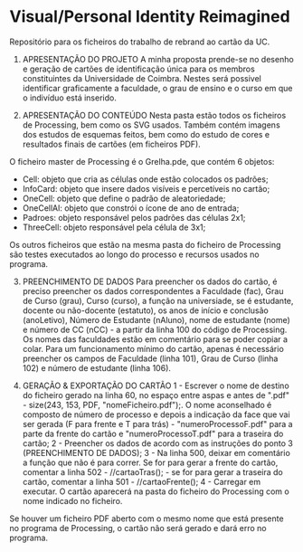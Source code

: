 # Visual/Personal Identity Reimagined
Repositório para os ficheiros do trabalho de rebrand ao cartão da UC.

1. APRESENTAÇÃO DO PROJETO
A minha proposta prende-se no desenho e geração de cartões de identificação única para os membros constituintes da Universidade de Coimbra. Nestes será
possivel identificar graficamente a faculdade, o grau de ensino e o curso em que o indivíduo está inserido.

2. APRESENTAÇÃO DO CONTEÚDO
Nesta pasta estão todos os ficheiros de Processing, bem como os SVG usados. Também contém imagens dos estudos de esquemas feitos, bem como do estudo de cores e resultados finais de cartões (em ficheiros PDF). 

O ficheiro master de Processing é o Grelha.pde, que contém 6 objetos: 
- Cell: objeto que cria as células onde estão colocados os padrões;
- InfoCard: objeto que insere dados visíveis e percetíveis no cartão;
- OneCell: objeto que define o padrão de aleatoriedade;
- OneCellAl: objeto que constrói o ícone de ano de entrada;
- Padroes: objeto responsável pelos padrões das células 2x1;
- ThreeCell: objeto responsável pela célula de 3x1;

Os outros ficheiros que estão na mesma pasta do ficheiro de Processing são testes executados ao longo do processo e recursos usados no programa.

3. PREENCHIMENTO DE DADOS
Para preencher os dados do cartão, é preciso preencher os dados correspondentes a Faculdade (fac), Grau de Curso (grau), Curso (curso), a função na universiade, se é estudante, docente ou não-docente (estatuto), os anos de início e conclusão (anoLetivo), Número de Estudante (nAluno), nome de estudante (nome) e número de CC (nCC) - a partir da linha 100 do código de Processing. Os nomes das faculdades estão em comentário para se poder copiar a colar. 
Para um funcionamento mínimo do cartão, apenas é necessário preencher os campos de Faculdade (linha 101), Grau de Curso (linha 102) e número de estudante (linha 106). 

4. GERAÇÃO & EXPORTAÇÃO DO CARTÃO
    1 - Escrever o nome de destino do ficheiro gerado na linha 60, no espaço entre aspas e antes de ".pdf" - size(243, 153, PDF, "nomeFicheiro.pdf");.
    O nome aconselhado é composto de número de processo e depois a indicação da face que vai ser gerada (F para frente e T para trás) - "numeroProcessoF.pdf" para a parte da frente do cartão e "numeroProcessoT.pdf" para a traseira do cartão;
    2 - Preencher os dados de acordo com as instruções do ponto 3 (PREENCHIMENTO DE DADOS);
    3 - Na linha 500, deixar em comentário a função que não é para correr. Se for para gerar a frente do cartão, comentar a linha 502 - //cartaoTras(); - se for para gerar a traseira do cartão, comentar a linha 501 - //cartaoFrente();
    4 - Carregar em executar. O cartão aparecerá na pasta do ficheiro do Processing com o nome indicado no ficheiro.
 
Se houver um ficheiro PDF aberto com o mesmo nome que está presente no programa de Processing, o cartão não será gerado e dará erro no programa.
